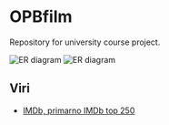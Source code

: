 # OPBfilm
Repository for university course project.

![ER diagram](ERdiag/ERdiag1.png)
![ER diagram](ERdiag/ERdiag2.png)

## Viri
* [IMDb, primarno IMDb top 250](http://www.imdb.com/chart/top)

